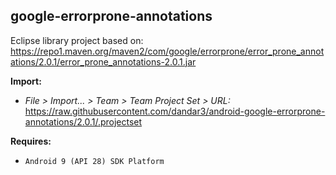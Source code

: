 ## google-errorprone-annotations

Eclipse library project based on:<br/>
https://repo1.maven.org/maven2/com/google/errorprone/error_prone_annotations/2.0.1/error_prone_annotations-2.0.1.jar

**Import:**
- _File > Import... > Team > Team Project Set > URL:_<br/>
  https://raw.githubusercontent.com/dandar3/android-google-errorprone-annotations/2.0.1/.projectset

**Requires:**
- `Android 9 (API 28) SDK Platform`